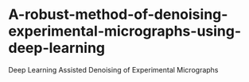 # A-robust-method-of-denoising-experimental-micrographs-using-deep-learning
Deep Learning Assisted Denoising of Experimental Micrographs

